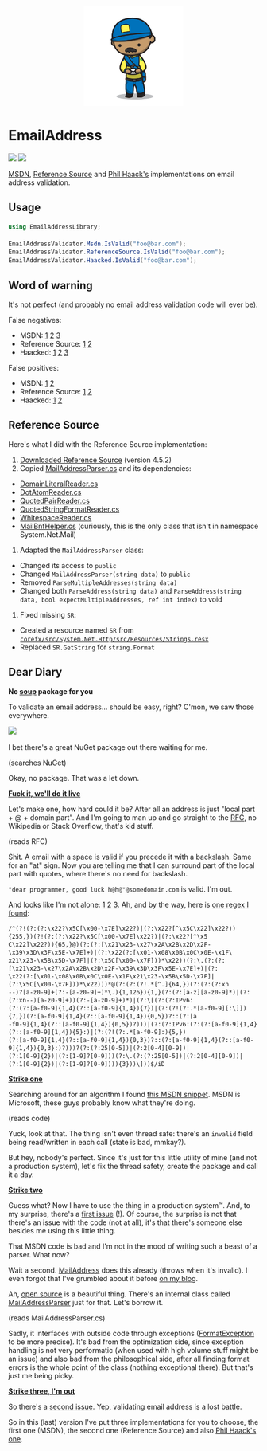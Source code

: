 <p align="center">
    <a href="#emailaddress">
        <img alt="logo" src="Assets/logo-200x200.png">
    </a>
</p>

# EmailAddress

[![][build-img]][build]
[![][nuget-img]][nuget]

[MSDN], [Reference Source] and [Phil Haack's] implementations on email address validation.

[build]:            https://ci.appveyor.com/project/TallesL/net-emailaddress
[build-img]:        https://ci.appveyor.com/api/projects/status/github/tallesl/net-emailaddress?svg=true
[nuget]:            https://www.nuget.org/packages/EmailAddress
[nuget-img]:        https://badge.fury.io/nu/EmailAddress.svg
[MSDN]:             https://msdn.microsoft.com/library/01escwtf
[Reference Source]: http://referencesource.microsoft.com/#System/net/System/Net/mail/MailAddressParser.cs
[Phil Haack's]:     http://haacked.com/archive/2007/08/21/i-knew-how-to-validate-an-email-address-until-i.aspx

## Usage

```cs
using EmailAddressLibrary;

EmailAddressValidator.Msdn.IsValid("foo@bar.com");
EmailAddressValidator.ReferenceSource.IsValid("foo@bar.com");
EmailAddressValidator.Haacked.IsValid("foo@bar.com");
```

## Word of warning

It's not perfect (and probably no email address validation code will ever be).

False negatives:

* MSDN:
  [1][msdn-negatives-1]
  [2][msdn-negatives-2]
  [3][msdn-negatives-3]
* Reference Source:
  [1][refsrc-negatives-1]
  [2][refsrc-negatives-2]
* Haacked:
  [1][haack-negatives-1]
  [2][haack-negatives-2]
  [3][haack-negatives-3]

False positives:

* MSDN:
  [1][msdn-positives-1]
  [2][msdn-positives-2]
* Reference Source:
  [1][refsrc-positives-1]
  [2][refsrc-positives-2]
* Haacked:
  [1][haack-positives-1]
  [2][haack-positives-2]

[msdn-negatives-1]:   Tests/CodeFool/Tests.cs#L18-L22
[msdn-negatives-2]:   Tests/SembianceEmailValidator/Tests.cs#L18-L20
[msdn-negatives-3]:   Tests/Wikipedia/Tests.cs#L18-L24
[msdn-positives-1]:   Tests/CodeFool/Tests.cs#L34-L35
[msdn-positives-2]:   Tests/SembianceEmailValidator/Tests.cs#L31-L36
[refsrc-negatives-1]: Tests/CodeFool/Tests.cs#L51-L53
[refsrc-negatives-2]: Tests/Wikipedia/Tests.cs#L45-L46
[refsrc-positives-1]: Tests/Wikipedia/Tests.cs#L65-L75
[refsrc-positives-2]: Tests/SembianceEmailValidator/Tests.cs#L57-L70 
[refsrc-positives-3]: Tests/Wikipedia/Tests.cs#L58-L61
[haack-negatives-1]:  Tests/CodeFool/Tests.cs#L91-L96
[haack-negatives-2]:  Tests/SembianceEmailValidator/Tests.cs#L86-L91
[haack-negatives-3]:  Tests/Wikipedia/Tests.cs#L77-L81
[haack-positives-1]:  Tests/CodeFool/Tests.cs#L108-L109
[haack-positives-2]:  Tests/SembianceEmailValidator/Tests.cs#L103-L106

## Reference Source

Here's what I did with the Reference Source implementation:

1. [Downloaded Reference Source]&nbsp;(version 4.5.2)
1. Copied [MailAddressParser.cs] and its dependencies:
 * [DomainLiteralReader.cs]
 * [DotAtomReader.cs]
 * [QuotedPairReader.cs]
 * [QuotedStringFormatReader.cs]
 * [WhitespaceReader.cs]
 * [MailBnfHelper.cs]&nbsp;(curiously, this is the only class that isn't in namespace System.Net.Mail)
1. Adapted the `MailAddressParser` class:
 * Changed its access to `public`
 * Changed `MailAddressParser(string data)` to `public`
 * Removed `ParseMultipleAddresses(string data)`
 * Changed both `ParseAddress(string data)` and `ParseAddress(string data, bool expectMultipleAddresses, ref int index)` to void
1. Fixed missing `SR`:
 * Created a resource named `SR` from [`corefx/src/System.Net.Http/src/Resources/Strings.resx`][Strings.resx]
 * Replaced `SR.GetString` for `string.Format`

[Downloaded Reference Source]: http://referencesource.microsoft.com/download.html
[MailAddressParser.cs]:        http://referencesource.microsoft.com/#System/net/System/Net/mail/MailAddressParser.cs
[DomainLiteralReader.cs]:      http://referencesource.microsoft.com/#System/net/System/Net/mail/DomainLiteralReader.cs
[DotAtomReader.cs]:            http://referencesource.microsoft.com/#System/net/System/Net/mail/DotAtomReader.cs
[MailAddressParser.cs]:        http://referencesource.microsoft.com/#System/net/System/Net/mail/MailAddressParser.cs
[QuotedPairReader.cs]:         http://referencesource.microsoft.com/#System/net/System/Net/mail/QuotedPairReader.cs
[QuotedStringFormatReader.cs]: http://referencesource.microsoft.com/#System/net/System/Net/mail/QuotedStringFormatReader.cs
[WhitespaceReader.cs]:         http://referencesource.microsoft.com/#System/net/System/Net/mail/WhitespaceReader.cs
[MailBnfHelper.cs]:            http://referencesource.microsoft.com/#System/net/System/Net/mail/MailBnfHelper.cs
[Strings.resx]:                https://github.com/dotnet/corefx/blob/master/src/System.Net.Http/src/Resources/Strings.resx
[EmailAddressValidator.cs]:    EmailAddressValidator/EmailAddressValidator.cs

## Dear Diary

**No <del>[soup]</del> package for you**

To validate an email address... should be easy, right?
C'mon, we saw those everywhere.

![][invalid]

I bet there's a great NuGet package out there waiting for me.

(searches NuGet)

Okay, no package.
That was a let down.

[soup]:    https://youtube.com/watch?v=ryNxl-lpOME
[invalid]: invalid.png

**[Fuck it, we'll do it live]**

Let's make one, how hard could it be?
After all an address is just "local part + @ + domain part".
And I'm going to man up and go straight to the [RFC], no Wikipedia or Stack Overflow, that's kid stuff.

(reads RFC)

Shit.
A email with a space is valid if you precede it with a backslash.
Same for an "at" sign.
Now you are telling me that I can surround part of the local part with quotes, where there's no need for backslash.

`"dear programmer, good luck h@h@"@somedomain.com` is valid.
I'm out.

And looks like I'm not alone: [1][notalone-1] [2][notalone-2] [3][notalone-3].
Ah, and by the way, here is [one regex I found]:

```
/^(?!(?:(?:\x22?\x5C[\x00-\x7E]\x22?)|(?:\x22?[^\x5C\x22]\x22?)){255,})(?!(?:(?:\x22?\x5C[\x00-\x7E]\x22?)|(?:\x22?[^\x5
C\x22]\x22?)){65,}@)(?:(?:[\x21\x23-\x27\x2A\x2B\x2D\x2F-\x39\x3D\x3F\x5E-\x7E]+)|(?:\x22(?:[\x01-\x08\x0B\x0C\x0E-\x1F\
x21\x23-\x5B\x5D-\x7F]|(?:\x5C[\x00-\x7F]))*\x22))(?:\.(?:(?:[\x21\x23-\x27\x2A\x2B\x2D\x2F-\x39\x3D\x3F\x5E-\x7E]+)|(?:
\x22(?:[\x01-\x08\x0B\x0C\x0E-\x1F\x21\x23-\x5B\x5D-\x7F]|(?:\x5C[\x00-\x7F]))*\x22)))*@(?:(?:(?!.*[^.]{64,})(?:(?:(?:xn
--)?[a-z0-9]+(?:-[a-z0-9]+)*\.){1,126}){1,}(?:(?:[a-z][a-z0-9]*)|(?:(?:xn--)[a-z0-9]+))(?:-[a-z0-9]+)*)|(?:\[(?:(?:IPv6:
(?:(?:[a-f0-9]{1,4}(?::[a-f0-9]{1,4}){7})|(?:(?!(?:.*[a-f0-9][:\]]){7,})(?:[a-f0-9]{1,4}(?::[a-f0-9]{1,4}){0,5})?::(?:[a
-f0-9]{1,4}(?::[a-f0-9]{1,4}){0,5})?)))|(?:(?:IPv6:(?:(?:[a-f0-9]{1,4}(?::[a-f0-9]{1,4}){5}:)|(?:(?!(?:.*[a-f0-9]:){5,})
(?:[a-f0-9]{1,4}(?::[a-f0-9]{1,4}){0,3})?::(?:[a-f0-9]{1,4}(?::[a-f0-9]{1,4}){0,3}:)?)))?(?:(?:25[0-5])|(?:2[0-4][0-9])|
(?:1[0-9]{2})|(?:[1-9]?[0-9]))(?:\.(?:(?:25[0-5])|(?:2[0-4][0-9])|(?:1[0-9]{2})|(?:[1-9]?[0-9]))){3}))\]))$/iD 
```

[Fuck it, we'll do it live]: https://youtube.com/watch?v=2tJjNVVwRCY
[RFC]:                       https://tools.ietf.org/html/rfc3696#section-3
[notalone-1]:                http://haacked.com/archive/2007/08/21/i-knew-how-to-validate-an-email-address-until-i.aspx
[notalone-2]:                http://girders.org/blog/2013/01/31/dont-rfc-validate-email-addresses
[notalone-3]:                http://regular-expressions.info/email.html
[one regex I found]:         https://fightingforalostcause.net/content/misc/2006/compare-email-regex.php

**[Strike one]**

Searching around for an algorithm I found [this MSDN snippet].
MSDN is Microsoft, these guys probably know what they're doing.

(reads code)

Yuck, look at that.
The thing isn't even thread safe: there's an `invalid` field being read/written in each call (state is bad, mmkay?).

But hey, nobody's perfect.
Since it's just for this little utility of mine (and not a production system), let's fix the thread safety, create the
package and call it a day.

[Strike one]:                     https://github.com/tallesl/EmailAddressValidator/releases/tag/1.0.0
[Where do you want to go today?]: https://youtube.com/watch?v=ynbKWBnjrL0
[this MSDN snippet]:              https://msdn.microsoft.com/library/01escwtf.aspx

**[Strike two]**

Guess what?
Now I have to use the thing in a production system™.
And, to my surprise, there's a [first issue] (!).
Of course, the surprise is not that there's an issue with the code (not at all), it's that there's someone else besides
me using this little thing.

That MSDN code is bad and I'm not in the mood of writing such a beast of a parser.
What now?

Wait a second.
[MailAddress] does this already (throws when it's invalid).
I even forgot that I've grumbled about it before [on my blog].

Ah, [open source] is a beautiful thing.
There's an internal class called [MailAddressParser] just for that.
Let's borrow it.

(reads MailAddressParser.cs)

Sadly, it interfaces with outside code through exceptions ([FormatException] to be more precise).
It's bad from the optimization side, since exception handling is not very performatic (when used with high volume stuff
might be an issue) and also bad from the philosophical side, after all finding format errors is the whole point of the
class (nothing exceptional there).
But that's just me being picky.

[Strike two]:        https://github.com/tallesl/EmailAddressValidator/releases/tag/2.0.0
[first issue]:       https://github.com/tallesl/EmailAddressValidator/issues/1
[MailAddress]:       https://msdn.microsoft.com/library/system.net.mail.mailaddress.aspx
[on my blog]:        https://blog.talles.me/just-put-it-in-the-framework.html
[open source]:       http://referencesource.microsoft.com
[MailAddressParser]: http://referencesource.microsoft.com/#System/net/System/Net/mail/MailAddressParser.cs
[FormatException]:   https://msdn.microsoft.com/library/system.formatexception.aspx

**[Strike three, I'm out]**

So there's a [second issue].
Yep, validating email address is a lost battle.

So in this (last) version I've put three implementations for you to choose, the first one (MSDN), the second one
(Reference Source) and also [Phil Haack's one].

[Strike three, I'm out]: https://github.com/tallesl/EmailAddressValidator/releases/tag/3.0.0
[second issue]:          https://github.com/tallesl/EmailAddressValidator/issues/2
[Phil Haack's one]:      http://haacked.com/archive/2007/08/21/i-knew-how-to-validate-an-email-address-until-i.aspx